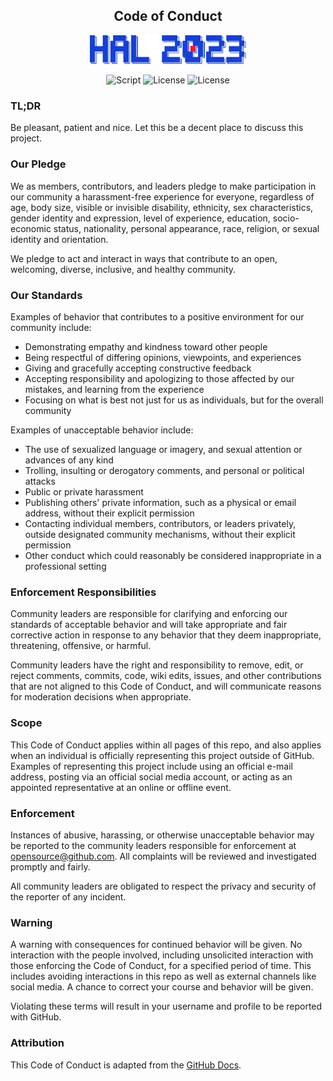 <h2 align="center">Code of Conduct</h2>
<p align="center"><img src="./image-assets/logo.svg" width="250"><p>
<p align="center">
        <img alt="Script" src="https://img.shields.io/badge/Shell_Script-121011?style=for-the-badge&logo=gnu-bash&logoColor=white">
        <img alt="License" src="https://img.shields.io/badge/MIT-LICENSE-1976D2?style=for-the-badge">
        <img alt="License" src="https://img.shields.io/badge/v-1.10.10-D8DEE9?style=for-the-badge">
</p>

### TL;DR

Be pleasant, patient and nice. Let this be a decent place to discuss this project.

### Our Pledge

We as members, contributors, and leaders pledge to make participation in our community a harassment-free experience for
everyone, regardless of age, body size, visible or invisible disability, ethnicity, sex characteristics, gender identity
and expression, level of experience, education, socio-economic status, nationality, personal appearance, race, religion,
or sexual identity and orientation.

We pledge to act and interact in ways that contribute to an open, welcoming, diverse, inclusive, and healthy community.

### Our Standards

Examples of behavior that contributes to a positive environment for our community include:

* Demonstrating empathy and kindness toward other people
* Being respectful of differing opinions, viewpoints, and experiences
* Giving and gracefully accepting constructive feedback
* Accepting responsibility and apologizing to those affected by our mistakes, and learning from the experience
* Focusing on what is best not just for us as individuals, but for the overall community

Examples of unacceptable behavior include:

* The use of sexualized language or imagery, and sexual attention or advances of any kind
* Trolling, insulting or derogatory comments, and personal or political attacks
* Public or private harassment
* Publishing others' private information, such as a physical or email address, without their explicit permission
* Contacting individual members, contributors, or leaders privately, outside designated community mechanisms, without
  their explicit permission
* Other conduct which could reasonably be considered inappropriate in a professional setting

### Enforcement Responsibilities

Community leaders are responsible for clarifying and enforcing our standards of acceptable behavior and will take
appropriate and fair corrective action in response to any behavior that they deem inappropriate, threatening, offensive,
or harmful.

Community leaders have the right and responsibility to remove, edit, or reject comments, commits, code, wiki edits,
issues, and other contributions that are not aligned to this Code of Conduct, and will communicate reasons for
moderation decisions when appropriate.

### Scope

This Code of Conduct applies within all pages of this repo, and also applies when an individual is officially
representing this project outside of GitHub.
Examples of representing this project include using an official e-mail address, posting
via an official social media account, or acting as an appointed representative at an online or offline event.

### Enforcement

Instances of abusive, harassing, or otherwise unacceptable behavior may be reported to the community leaders responsible
for enforcement at opensource@github.com. All complaints will be reviewed and investigated promptly and fairly.

All community leaders are obligated to respect the privacy and security of the reporter of any incident.

### Warning

A warning with consequences for continued behavior will be given. No interaction with the people involved, including
unsolicited interaction with those enforcing the Code of Conduct, for a specified period of time. This includes avoiding
interactions in this repo as well as external channels like social media. A chance to correct your course and
behavior will be given.

Violating these terms will result in your username and profile to be reported with GitHub.

### Attribution

This Code of Conduct is adapted from the [GitHub Docs](https://github.com/github/docs/blob/main/CODE_OF_CONDUCT.md).